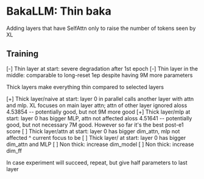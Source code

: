 # BakaLLM: Thin baka

Adding layers that have SelfAttn only to raise the number of tokens seen by XL

## Training

[-] Thin layer at start: severe degradation after 1st epoch
[-] Thin layer in the middle: comparable to long-reset 1ep despite having 9M more parameters

Thick layers make everything thin compared to selected layers

[+] Thick layer/naive at start: layer 0 in parallel calls another layer with attn and mlp. XL focuses on main layer attn; attn of other layer ignored
 aloss 4.53854 -- potentially good, but not 9M more good
[+] Thick layer/mlp at start: layer 0 has bigger MLP, attn not affected
 aloss 4.51641 -- potentially good, but not necessary 7M good. However so far it's the best post-e1 score
[ ] Thick layer/attn at start: layer 0 has bigger dim_attn, mlp not affected
 ^ current focus to be
[ ] Thick layer/ at start: layer 0 has bigger dim_attn and MLP
[ ] Non thick: increase dim_model
[ ] Non thick: increase dim_ff

In case experiment will succeed, repeat, but give half parameters to last layer
